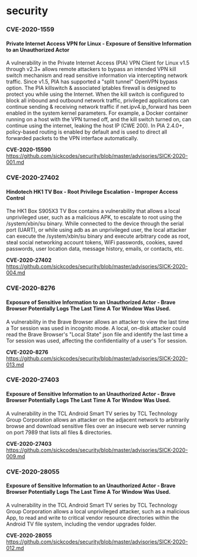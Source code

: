 # security

### CVE-2020-1559
#### Private Internet Access VPN for Linux - Exposure of Sensitive Information to an Unauthorized Actor

A vulnerability in the Private Internet Access (PIA) VPN Client for Linux v1.5 through v2.3+ allows remote attackers to bypass an intended VPN kill switch mechanism and read sensitive information via intercepting network traffic. Since v1.5, PIA has supported a "split tunnel" OpenVPN bypass option. The PIA killswitch & associated iptables firewall is designed to protect you while using the Internet. When the kill switch is configured to block all inbound and outbound network traffic, privileged applications can continue sending & receiving network traffic if net.ipv4.ip_forward has been enabled in the system kernel parameters. For example, a Docker container running on a host with the VPN turned off, and the kill switch turned on, can continue using the internet, leaking the host IP (CWE 200). In PIA 2.4.0+, policy-based routing is enabled by default and is used to direct all forwarded packets to the VPN interface automatically.

**CVE-2020-15590** https://github.com/sickcodes/security/blob/master/advisories/SICK-2020-001.md

### CVE-2020-27402
#### Hindotech HK1 TV Box - Root Privilege Escalation - Improper Access Control

The HK1 Box S905X3 TV Box contains a vulnerability that allows a local unprivileged user, such as a malicious APK, to escalate to root using the /system/xbin/su binary. While connected to the device through the serial port (UART), or while using adb as an unprivileged user, the local attacker can execute the /system/xbin/su binary and execute arbitrary code as root, steal social networking account tokens, WiFi passwords, cookies, saved passwords, user location data, message history, emails, or contacts, etc.

**CVE-2020-27402** https://github.com/sickcodes/security/blob/master/advisories/SICK-2020-004.md

### CVE-2020-8276
#### Exposure of Sensitive Information to an Unauthorized Actor - Brave Browser Potentially Logs The Last Time A Tor Window Was Used.

A vulnerability in the Brave Browser allows an attacker to view the last time a Tor session was used in incognito mode. A local, on-disk attacker could read the Brave Browser's "Local State" json file and identify the last time a Tor session was used, affecting the confidentiality of a user's Tor session.

**CVE-2020-8276** https://github.com/sickcodes/security/blob/master/advisories/SICK-2020-013.md


### CVE-2020-27403
#### Exposure of Sensitive Information to an Unauthorized Actor - Brave Browser Potentially Logs The Last Time A Tor Window Was Used.

A vulnerability in the TCL Android Smart TV series by TCL Technology Group Corporation allows an attacker on the adjacent network to arbitrarily browse and download sensitive files over an insecure web server running on port 7989 that lists all files & directories.

**CVE-2020-27403** https://github.com/sickcodes/security/blob/master/advisories/SICK-2020-009.md


### CVE-2020-28055
#### Exposure of Sensitive Information to an Unauthorized Actor - Brave Browser Potentially Logs The Last Time A Tor Window Was Used.

A vulnerability in the TCL Android Smart TV series by TCL Technology Group Corporation allows a local unprivileged attacker, such as a malicious App, to read and write to critical vendor resource directories within the Android TV file system, including the vendor upgrades folder.

**CVE-2020-28055** https://github.com/sickcodes/security/blob/master/advisories/SICK-2020-012.md





